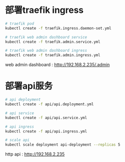 # 部署traefik ingress

```sh
# traefik pod
kubectl create -f traefik.ingress.daemon-set.yml

# traefik web admin dashboard service
kubectl create -f traefik.admin.service.yml

# traefik web admin dashboard ingress
kubectl create -f traefik.admin.ingress.yml
```

web admin dashboard : http://192.168.2.235/.admin

# 部署api服务 

```sh
# api deployment
kubectl create -f api/api.deployment.yml

# api service
kubectl create -f api/api.service.yml

# api ingress
kubectl create -f api/api.ingress.yml

# scale api
kubectl scale deployment api-deployment --replicas 5
```

http api : http://192.168.2.235